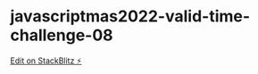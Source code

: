 # javascriptmas2022-valid-time-challenge-08

[Edit on StackBlitz ⚡️](https://stackblitz.com/edit/js-sqhrmm)